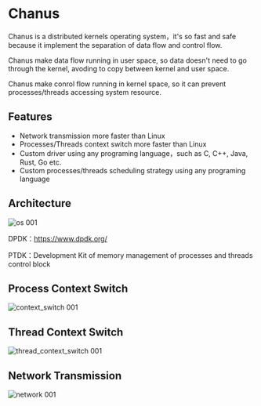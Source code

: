 # Chanus
Chanus is a distributed kernels operating system，it's so fast and safe because it implement the separation of data flow and control flow. 

Chanus make data flow running in user space, so data doesn't need to go through the kernel, avoding to copy between kernel and user space.

Chanus make conrol flow running in kernel space, so it can prevent processes/threads accessing system resource.

## Features
- Network transmission more faster than Linux
- Processes/Threads context switch more faster than Linux
- Custom driver using any programing language，such as C, C++, Java, Rust, Go etc.
- Custom processes/threads scheduling strategy using any programing language

## Architecture
![os 001](https://user-images.githubusercontent.com/1735799/188263938-20e777d9-fe1e-4850-9341-0d536f094a35.jpeg)

DPDK：https://www.dpdk.org/

PTDK：Development Kit of memory management of processes and threads control block

## Process Context Switch
![context_switch 001](https://user-images.githubusercontent.com/1735799/187160804-5eba51ca-6246-4a22-929e-0113161e8a37.jpeg)

## Thread Context Switch
![thread_context_switch 001](https://user-images.githubusercontent.com/1735799/187161031-75244848-f53a-454b-b182-83a0eef5bfcd.jpeg)

## Network Transmission
![network 001](https://user-images.githubusercontent.com/1735799/187156112-ca58b03f-3c58-445d-9d84-9e0782dc72b2.jpeg)










